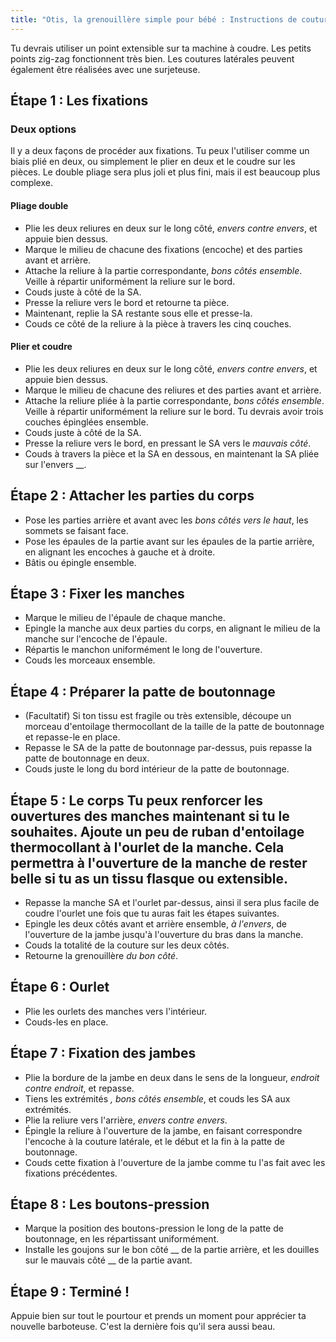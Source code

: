 ```yaml
---
title: "Otis, la grenouillère simple pour bébé : Instructions de couture"
---
```


<Note>

Tu devrais utiliser un point extensible sur ta machine à coudre. Les petits points zig-zag fonctionnent très bien. Les coutures latérales peuvent également être réalisées avec une surjeteuse.

</Note>

## Étape 1 : Les fixations

### Deux options

Il y a deux façons de procéder aux fixations. Tu peux l'utiliser comme un biais plié en deux, ou simplement le plier en deux et le coudre sur les pièces. Le double pliage sera plus joli et plus fini, mais il est beaucoup plus complexe.

#### Pliage double

  - Plie les deux reliures en deux sur le long côté, _envers contre envers_, et appuie bien dessus.
  - Marque le milieu de chacune des fixations (encoche) et des parties avant et arrière.
  - Attache la reliure à la partie correspondante, _bons côtés ensemble_. Veille à répartir uniformément la reliure sur le bord.
  - Couds juste à côté de la SA.
  - Presse la reliure vers le bord et retourne ta pièce.
  - Maintenant, replie la SA restante sous elle et presse-la.
  - Couds ce côté de la reliure à la pièce à travers les cinq couches.

#### Plier et coudre

  - Plie les deux reliures en deux sur le long côté, _envers contre envers_, et appuie bien dessus.
  - Marque le milieu de chacune des reliures et des parties avant et arrière.
  - Attache la reliure pliée à la partie correspondante, _bons côtés ensemble_. Veille à répartir uniformément la reliure sur le bord. Tu devrais avoir trois couches épinglées ensemble.
  - Couds juste à côté de la SA.
  - Presse la reliure vers le bord, en pressant le SA vers le _mauvais côté_.
  - Couds à travers la pièce et la SA en dessous, en maintenant la SA pliée sur l'envers __.

## Étape 2 : Attacher les parties du corps

  - Pose les parties arrière et avant avec les _bons côtés vers le haut_, les sommets se faisant face.
  - Pose les épaules de la partie avant sur les épaules de la partie arrière, en alignant les encoches à gauche et à droite.
  - Bâtis ou épingle ensemble.

## Étape 3 : Fixer les manches

  - Marque le milieu de l'épaule de chaque manche.
  - Epingle la manche aux deux parties du corps, en alignant le milieu de la manche sur l'encoche de l'épaule.
  - Répartis le manchon uniformément le long de l'ouverture.
  - Couds les morceaux ensemble.

## Étape 4 : Préparer la patte de boutonnage

  - (Facultatif) Si ton tissu est fragile ou très extensible, découpe un morceau d'entoilage thermocollant de la taille de la patte de boutonnage et repasse-le en place.
  - Repasse le SA de la patte de boutonnage par-dessus, puis repasse la patte de boutonnage en deux.
  - Couds juste le long du bord intérieur de la patte de boutonnage.

## Étape 5 : Le corps<Note> Tu peux renforcer les ouvertures des manches maintenant si tu le souhaites. Ajoute un peu de ruban d'entoilage thermocollant à l'ourlet de la manche. Cela permettra à l'ouverture de la manche de rester belle si tu as un tissu flasque ou extensible. </Note>

  - Repasse la manche SA et l'ourlet par-dessus, ainsi il sera plus facile de coudre l'ourlet une fois que tu auras fait les étapes suivantes.
  - Epingle les deux côtés avant et arrière ensemble, _à l'envers_, de l'ouverture de la jambe jusqu'à l'ouverture du bras dans la manche.
  - Couds la totalité de la couture sur les deux côtés.
  - Retourne la grenouillère _du bon côté_.

## Étape 6 : Ourlet

  - Plie les ourlets des manches vers l'intérieur.
  - Couds-les en place.

## Étape 7 : Fixation des jambes

  - Plie la bordure de la jambe en deux dans le sens de la longueur, _endroit contre endroit_, et repasse.
  - Tiens les extrémités _, bons côtés ensemble_, et couds les SA aux extrémités.
  - Plie la reliure vers l'arrière, _envers contre envers_.
  - Épingle la reliure à l'ouverture de la jambe, en faisant correspondre l'encoche à la couture latérale, et le début et la fin à la patte de boutonnage.
  - Couds cette fixation à l'ouverture de la jambe comme tu l'as fait avec les fixations précédentes.

## Étape 8 : Les boutons-pression

  - Marque la position des boutons-pression le long de la patte de boutonnage, en les répartissant uniformément.
  - Installe les goujons sur le bon côté __ de la partie arrière, et les douilles sur le mauvais côté __ de la partie avant.

## Étape 9 : Terminé !

Appuie bien sur tout le pourtour et prends un moment pour apprécier ta nouvelle barboteuse. C'est la dernière fois qu'il sera aussi beau.